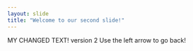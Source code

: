 ```yaml
---
layout: slide
title: "Welcome to our second slide!"
---
```

MY CHANGED TEXT! version 2
Use the left arrow to go back!